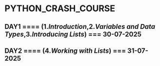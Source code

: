 # PYTHON_CRASH_COURSE

## DAY1 ==== (1.*Introduction*,2.*Variables and Data Types*,3.*Introducing Lists*) === 30-07-2025

## DAY2 ==== (4.*Working with Lists*) === 31-07-2025
